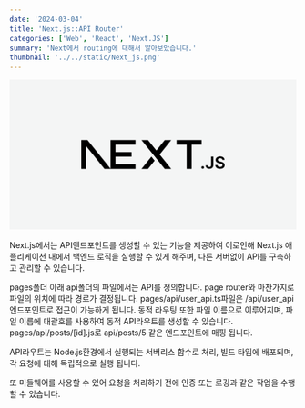 ```yaml
---
date: '2024-03-04'
title: 'Next.js::API Router'
categories: ['Web', 'React', 'Next.JS']
summary: 'Next에서 routing에 대해서 알아보았습니다.'
thumbnail: '../../static/Next_js.png'
---
```


![1](../../static/Next_js.png)

Next.js에서는 API엔드포인트를 생성할 수 있는 기능을 제공하여 이로인해 Next.js 애플리케이션 내에서 백엔드 로직을 실행할 수 있게 해주며, 다른 서버없이 API를 구축하고 관리할 수 있습니다.

pages폴더 아래 api폴더의 파일에서는 API를 정의합니다. page router와 마찬가지로 파일의 위치에 따라 경로가 결정됩니다.
pages/api/user_api.ts파일은 /api/user_api엔드포인트로 접근이 가능하게 됩니다. 동적 라우팅 또한 파일 이름으로 이루어지며, 파일 이름에 대괄호를 사용하여 동적 API라우트를 생성할 수 있습니다. pages/api/posts/[id].js로 api/posts/5 같은 엔드포인트에 매핑 됩니다.

API라우트는 Node.js환경에서 실행되는 서버리스 함수로 처리, 빌드 타임에 배포되며, 각 요청에 대해 독립적으로 실행 됩니다.

또 미들웨어를 사용할 수 있어 요청을 처리하기 전에 인증 또는 로깅과 같은 작업을 수행할 수 있습니다.
